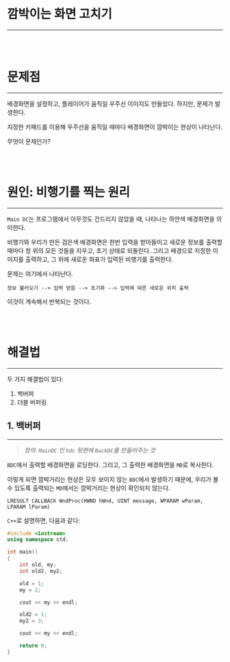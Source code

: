# 깜박이는 화면 고치기

---

<br>
<br>

# 문제점

---

배경화면을 설정하고, 플레이어가 움직일 우주선 이미지도 만들었다. 하지만, 문제가 발생한다.

지정한 키패드를 이용해 우주선을 움직일 때마다 배경화면이 깜박이는 현상이 나타난다.

무엇이 문제인가?

<br>
<br>

# 원인: 비행기를 찍는 원리

---

`Main DC`는 프로그램에서 아무것도 건드리지 않았을 때, 나타나는 하얀색 배경화면을 의미한다.

비행기와 우리가 만든 검은색 배경화면은 한번 입력을 받아들이고 새로운 정보를 출력할 때마다 창 위의 모든 것들을 지우고, 초기 상태로 되돌린다. 그리고 배경으로 지정한 이미지를 출력하고, 그 위에 새로운 좌표가 입력된 비행기를 출력한다.

문제는 여기에서 나타난다.

`정보 불러오기 --> 입력 받음 --> 초기화 --> 입력에 따른 새로운 위치 출력`

이것이 계속해서 반복되는 것이다.

<br>
<br>

# 해결법

---

두 가지 해결법이 있다:

1. 백버퍼
2. 더블 버퍼링

## 1. 백버퍼

---

> *정의:*
> *`MainDC` 인 `hdc` 뒷편에 `BackDC`를 만들어주는 것*

`BDC`에서 출력할 배경화면을 로딩한다. 그리고, 그 출력한 배경화면을 `MD`로 복사한다.

이렇게 되면 깜박거리는 현상은 모두 보이지 않는 `BDC`에서 발생하기 때문에, 우리가 볼 수 있도록 출력되는 `MD`에서는 깜박거리는 현상이 확인되지 않는다.

`LRESULT CALLBACK WndProc(HWND hWnd, UINT message, WPARAM wParam, LPARAM lParam)`

`C++`로 설명하면, 다음과 같다:

```C++
#include <iostream>
using namespace std;

int main()
{
    int old, my;
    int old2, my2;

    old = 1;
    my = 2;

    cout << my << endl;

    old2 = 1;
    my2 = 3;

    cout << my << endl;

    return 0;
}
```
